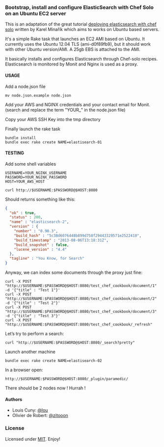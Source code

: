 ### Bootstrap, install and configure ElasticSearch with Chef Solo on an Ubuntu EC2 server

This is an adaptation of the great tutorial [deploying elasticsearch with chef solo](http://www.elasticsearch.org/tutorials/deploying-elasticsearch-with-chef-solo/) written by Karel Minařík which aims to works on Ubuntu based servers.


It's a simple Rake task that launches an EC2 AMI based on Ubuntu.
It currently uses the Ubuntu 12.04 TLS (ami-d0f89fb9), but it should work with other Ubuntu version/AMI.
A 25gb EBS is attached to the AMI.

It basically installs and configures Elasticsearch through Chef-solo recipes.
Elasticsearch is monitored by Monit and Nginx is used as a proxy.

#### USAGE

Add a node.json file
```shell
mv node.json.example node.json
```

Add your AWS and NGINX credentials and your contact email for Monit. (search and replace the term "YOUR_" in the node.json file)

Copy your AWS SSH Key into the tmp directory

Finally launch the rake task
```shell
bundle install
bundle exec rake create NAME=elastisearch-01
```

#### TESTING

Add some shell variables
```shell
USERNAME=YOUR_NGINX_USERNAME
PASSWORD=YOUR_NGINX_PASSWORD
HOST=YOUR_AWS_HOST
```

```shell
curl http://$USERNAME:$PASSWORD@$HOST:8080
```
Should returns something like this:
```json
{
  "ok" : true,
  "status" : 200,
  "name" : "elasticsearch-2",
  "version" : {
    "number" : "0.90.3",
    "build_hash" : "5c38d6076448b899d758f29443329571e2522410",
    "build_timestamp" : "2013-08-06T13:18:31Z",
    "build_snapshot" : false,
    "lucene_version" : "4.4"
  },
  "tagline" : "You Know, for Search"
}
```

Anyway, we can index some documents through the proxy just fine:
```shell
curl -X POST "http://$USERNAME:$PASSWORD@$HOST:8080/test_chef_cookbook/document/1" -d '{"title" : "Test 1"}'
curl -X POST "http://$USERNAME:$PASSWORD@$HOST:8080/test_chef_cookbook/document/2" -d '{"title" : "Test 2"}'
curl -X POST "http://$USERNAME:$PASSWORD@$HOST:8080/test_chef_cookbook/document/3" -d '{"title" : "Test 3"}'
curl -X POST "http://$USERNAME:$PASSWORD@$HOST:8080/test_chef_cookbook/_refresh"
```

Let’s try to perform a search:
```shell
curl "http://$USERNAME:$PASSWORD@$HOST:8080/_search?pretty"
```

Launch another machine
```shell
bundle exec rake create NAME=elastisearch-02
```

In a browser open:
```
http://$USERNAME:$PASSWORD@$HOST:8080/_plugin/paramedic/
```

There should be 2 nodes now ! Hurrah !

#### Authors

* Louis Cuny: [@lou](https://github.com/lou)
* Olivier de Robert: [@zitooon](https://github.com/zitooon)

### License

Licensed under [MIT](http://opensource.org/licenses/mit-license.php). Enjoy!
